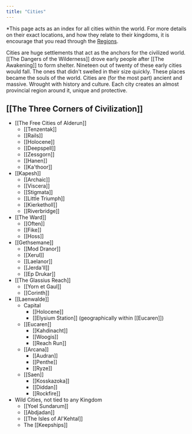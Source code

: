 ```yaml
---
title: "Cities"
---
```

*This page acts as an index for all cities within the world. For more details on their exact locations, and how they relate to their kingdoms, it is encourage that you read through the [Regions](The%20Three%20Corners%20of%20Civilization.md).

Cities are huge settlements that act as the anchors for the civilized world. [[The Dangers of the Wilderness]] drove early people after [[The Awakening]] to form shelter. Nineteen out of twenty of these early cities would fall. The ones that didn't swelled in their size quickly. These places became the souls of the world. Cities are (for the most part) ancient and massive. Wrought with history and culture. Each city creates an almost provincial region around it, unique and protective.
## [[The Three Corners of Civilization]]
- [[The Free Cities of Alderun]]
	- [[Tenzentak]]
	- [[Rails]]
	- [[Holocene]]
	- [[Deepspell]]
	- [[Zessgorn]]
	- [[Hanen]]
	- [[Ka'thoor]]
- [[Kapesh]]
	- [[Archaic]]
	- [[Viscera]]
	- [[Stigmata]]
	- [[Little Triumph]]
	- [[Kierketholl]]
	- [[Riverbridge]]
- [[The Ward]]
	- [[Often]]
	- [[Fike]]
	- [[Hoss]]
- [[Gethsemane]]
	- [[Mod Dranor]]
	- [[Xerul]]
	- [[Laelanor]]
	- [[Jerda'll]]
	- [[Ep Drukar]]
- [[The Glassius Reach]]
	- [[Yorn et Gaul]]
	- [[Corinth]]
- [[Laenwalde]]
	- Capital
		- [[Holocene]]
		- [[Elysium Station]] (geographically within [[Eucaren]])
	- [[Eucaren]]
		- [[Kahdinacht]]
		- [[Woogis]]
		- [[Reach Run]]
	- [[Arcana]]
		- [[Audran]]
		- [[Penthe]]
		- [[Ryze]]
	- [[Saen]]
		- [[Kosskazoka]]
		- [[Diddan]]
		- [[Rockfire]]
- Wild Cities, not tied to any Kingdom
	- [[Yoel Sundarum]]
	- [[Abdjadan]]
	- [[The Isles of Al'Kehtal]]
	- The [[Keepships]]